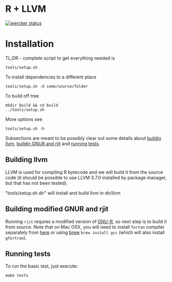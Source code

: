 # R + LLVM

[![wercker status](https://app.wercker.com/status/ba5d6ebd4d90bb4d6a4a9b1f12894063/m "wercker status")](https://app.wercker.com/project/bykey/ba5d6ebd4d90bb4d6a4a9b1f12894063)

# Installation

TL;DR - complete script to get everything needed is
```
tools/setup.sh
```

To install dependencies to a different place
```
tools/setup.sh -d some/source/folder
```

To build off tree
```
mkdir build && cd build
../tools/setup.sh
```

More options see
```
tools/setup.sh -h
```

Subsections are meant to be possibly clear out some details about [buildin llvm](#building-llvm), [buildin GNUR and rjit](#building-modified-gnur-and-rjit) and [running tests](#running-tests). 

## Building llvm

LLVM is used for compiling R bytecode and we will build it from the source code (it should be possible to use LLVM 3.7.0 installed by package manager, but that has not been tested). 

"tools/setup.sh dir" will install and build llvm in dir/llvm 

## Building modified GNUR and rjit

Running `rjit` requres a modified version of [GNU-R](https://bitbucket.org/reactorl/gnur), so next step is to build it from source. Note that on Mac OSX, you will need to install `fortan` compiler separately from [here](https://gcc.gnu.org/wiki/GFortranBinaries#MacOS) or using [brew](http://brew.sh/) `brew install gcc` (which will also install `gfortran`).

## Running tests

To run the basic test, just execute:

```
make tests
```